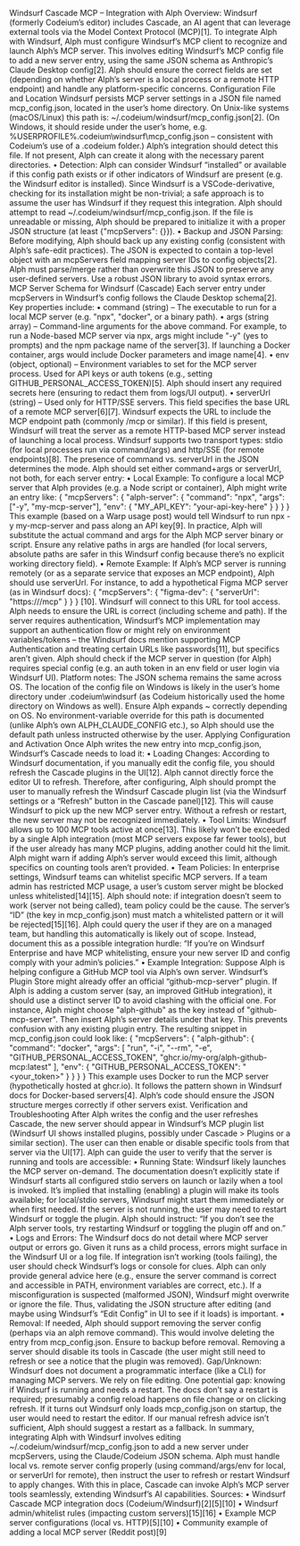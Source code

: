 Windsurf Cascade MCP – Integration with Alph
Overview: Windsurf (formerly Codeium’s editor) includes Cascade, an AI agent that can leverage external tools via the Model Context Protocol (MCP)[1]. To integrate Alph with Windsurf, Alph must configure Windsurf’s MCP client to recognize and launch Alph’s MCP server. This involves editing Windsurf’s MCP config file to add a new server entry, using the same JSON schema as Anthropic’s Claude Desktop config[2]. Alph should ensure the correct fields are set (depending on whether Alph’s server is a local process or a remote HTTP endpoint) and handle any platform-specific concerns.
Configuration File and Location
Windsurf persists MCP server settings in a JSON file named mcp_config.json, located in the user’s home directory. On Unix-like systems (macOS/Linux) this path is: ~/.codeium/windsurf/mcp_config.json[2]. (On Windows, it should reside under the user’s home, e.g. %USERPROFILE%\.codeium\windsurf\mcp_config.json – consistent with Codeium’s use of a .codeium folder.) Alph’s integration should detect this file. If not present, Alph can create it along with the necessary parent directories.
•	Detection: Alph can consider Windsurf “installed” or available if this config path exists or if other indicators of Windsurf are present (e.g. the Windsurf editor is installed). Since Windsurf is a VSCode-derivative, checking for its installation might be non-trivial; a safe approach is to assume the user has Windsurf if they request this integration. Alph should attempt to read ~/.codeium/windsurf/mcp_config.json. If the file is unreadable or missing, Alph should be prepared to initialize it with a proper JSON structure (at least {"mcpServers": {}}).
•	Backup and JSON Parsing: Before modifying, Alph should back up any existing config (consistent with Alph’s safe-edit practices). The JSON is expected to contain a top-level object with an mcpServers field mapping server IDs to config objects[2]. Alph must parse/merge rather than overwrite this JSON to preserve any user-defined servers. Use a robust JSON library to avoid syntax errors.
MCP Server Schema for Windsurf (Cascade)
Each server entry under mcpServers in Windsurf’s config follows the Claude Desktop schema[2]. Key properties include:
•	command (string) – The executable to run for a local MCP server (e.g. "npx", "docker", or a binary path).
•	args (string array) – Command-line arguments for the above command. For example, to run a Node-based MCP server via npx, args might include "-y" (yes to prompts) and the npm package name of the server[3]. If launching a Docker container, args would include Docker parameters and image name[4].
•	env (object, optional) – Environment variables to set for the MCP server process. Used for API keys or auth tokens (e.g., setting GITHUB_PERSONAL_ACCESS_TOKEN)[5]. Alph should insert any required secrets here (ensuring to redact them from logs/UI output).
•	serverUrl (string) – Used only for HTTP/SSE servers. This field specifies the base URL of a remote MCP server[6][7]. Windsurf expects the URL to include the MCP endpoint path (commonly /mcp or similar). If this field is present, Windsurf will treat the server as a remote HTTP-based MCP server instead of launching a local process.
Windsurf supports two transport types: stdio (for local processes run via command/args) and http/SSE (for remote endpoints)[8]. The presence of command vs. serverUrl in the JSON determines the mode. Alph should set either command+args or serverUrl, not both, for each server entry:
•	Local Example: To configure a local MCP server that Alph provides (e.g. a Node script or container), Alph might write an entry like:
{
  "mcpServers": {
    "alph-server": {
      "command": "npx",
      "args": ["-y", "my-mcp-server"],
      "env": {
        "MY_API_KEY": "your-api-key-here"
      }
    }
  }
}
This example (based on a Warp usage post) would tell Windsurf to run npx -y my-mcp-server and pass along an API key[9]. In practice, Alph will substitute the actual command and args for the Alph MCP server binary or script. Ensure any relative paths in args are handled (for local servers, absolute paths are safer in this Windsurf config because there’s no explicit working directory field).
•	Remote Example: If Alph’s MCP server is running remotely (or as a separate service that exposes an MCP endpoint), Alph should use serverUrl. For instance, to add a hypothetical Figma MCP server (as in Windsurf docs):
{
  "mcpServers": {
    "figma-dev": {
      "serverUrl": "https://<your-server-url>/mcp"
    }
  }
}
[10]. Windsurf will connect to this URL for tool access. Alph needs to ensure the URL is correct (including scheme and path). If the server requires authentication, Windsurf’s MCP implementation may support an authentication flow or might rely on environment variables/tokens – the Windsurf docs mention supporting MCP Authentication and treating certain URLs like passwords[11], but specifics aren’t given. Alph should check if the MCP server in question (for Alph) requires special config (e.g. an auth token in an env field or user login via Windsurf UI).
Platform notes: The JSON schema remains the same across OS. The location of the config file on Windows is likely in the user’s home directory under .codeium\windsurf (as Codeium historically used the home directory on Windows as well). Ensure Alph expands ~ correctly depending on OS. No environment-variable override for this path is documented (unlike Alph’s own ALPH_CLAUDE_CONFIG etc.), so Alph should use the default path unless instructed otherwise by the user.
Applying Configuration and Activation
Once Alph writes the new entry into mcp_config.json, Windsurf’s Cascade needs to load it:
•	Loading Changes: According to Windsurf documentation, if you manually edit the config file, you should refresh the Cascade plugins in the UI[12]. Alph cannot directly force the editor UI to refresh. Therefore, after configuring, Alph should prompt the user to manually refresh the Windsurf Cascade plugin list (via the Windsurf settings or a “Refresh” button in the Cascade panel)[12]. This will cause Windsurf to pick up the new MCP server entry. Without a refresh or restart, the new server may not be recognized immediately.
•	Tool Limits: Windsurf allows up to 100 MCP tools active at once[13]. This likely won’t be exceeded by a single Alph integration (most MCP servers expose far fewer tools), but if the user already has many MCP plugins, adding another could hit the limit. Alph might warn if adding Alph’s server would exceed this limit, although specifics on counting tools aren’t provided.
•	Team Policies: In enterprise settings, Windsurf teams can whitelist specific MCP servers. If a team admin has restricted MCP usage, a user’s custom server might be blocked unless whitelisted[14][15]. Alph should note: if integration doesn’t seem to work (server not being called), team policy could be the cause. The server’s “ID” (the key in mcp_config.json) must match a whitelisted pattern or it will be rejected[15][16]. Alph could query the user if they are on a managed team, but handling this automatically is likely out of scope. Instead, document this as a possible integration hurdle: “If you’re on Windsurf Enterprise and have MCP whitelisting, ensure your new server ID and config comply with your admin’s policies.”
•	Example Integration: Suppose Alph is helping configure a GitHub MCP tool via Alph’s own server. Windsurf’s Plugin Store might already offer an official “github-mcp-server” plugin. If Alph is adding a custom server (say, an improved GitHub integration), it should use a distinct server ID to avoid clashing with the official one. For instance, Alph might choose "alph-github" as the key instead of "github-mcp-server". Then insert Alph’s server details under that key. This prevents confusion with any existing plugin entry. The resulting snippet in mcp_config.json could look like:
{
  "mcpServers": {
    "alph-github": {
      "command": "docker",
      "args": [
        "run", "-i", "--rm",
        "-e", "GITHUB_PERSONAL_ACCESS_TOKEN",
        "ghcr.io/my-org/alph-github-mcp:latest"
      ],
      "env": {
        "GITHUB_PERSONAL_ACCESS_TOKEN": "<your_token>"
      }
    }
  }
}
This example uses Docker to run the MCP server (hypothetically hosted at ghcr.io). It follows the pattern shown in Windsurf docs for Docker-based servers[4]. Alph’s code should ensure the JSON structure merges correctly if other servers exist.
Verification and Troubleshooting
After Alph writes the config and the user refreshes Cascade, the new server should appear in Windsurf’s MCP plugin list (Windsurf UI shows installed plugins, possibly under Cascade > Plugins or a similar section). The user can then enable or disable specific tools from that server via the UI[17]. Alph can guide the user to verify that the server is running and tools are accessible:
•	Running State: Windsurf likely launches the MCP server on-demand. The documentation doesn’t explicitly state if Windsurf starts all configured stdio servers on launch or lazily when a tool is invoked. It’s implied that installing (enabling) a plugin will make its tools available; for local/stdio servers, Windsurf might start them immediately or when first needed. If the server is not running, the user may need to restart Windsurf or toggle the plugin. Alph should instruct: “If you don’t see the Alph server tools, try restarting Windsurf or toggling the plugin off and on.”
•	Logs and Errors: The Windsurf docs do not detail where MCP server output or errors go. Given it runs as a child process, errors might surface in the Windsurf UI or a log file. If integration isn’t working (tools failing), the user should check Windsurf’s logs or console for clues. Alph can only provide general advice here (e.g., ensure the server command is correct and accessible in PATH, environment variables are correct, etc.). If a misconfiguration is suspected (malformed JSON), Windsurf might overwrite or ignore the file. Thus, validating the JSON structure after editing (and maybe using Windsurf’s “Edit Config” in UI to see if it loads) is important.
•	Removal: If needed, Alph should support removing the server config (perhaps via an alph remove command). This would involve deleting the entry from mcp_config.json. Ensure to backup before removal. Removing a server should disable its tools in Cascade (the user might still need to refresh or see a notice that the plugin was removed).
Gap/Unknown: Windsurf does not document a programmatic interface (like a CLI) for managing MCP servers. We rely on file editing. One potential gap: knowing if Windsurf is running and needs a restart. The docs don’t say a restart is required; presumably a config reload happens on file change or on clicking refresh. If it turns out Windsurf only loads mcp_config.json on startup, the user would need to restart the editor. If our manual refresh advice isn’t sufficient, Alph should suggest a restart as a fallback.
In summary, integrating Alph with Windsurf involves editing ~/.codeium/windsurf/mcp_config.json to add a new server under mcpServers, using the Claude/Codeium JSON schema. Alph must handle local vs. remote server config properly (using command/args/env for local, or serverUrl for remote), then instruct the user to refresh or restart Windsurf to apply changes. With this in place, Cascade can invoke Alph’s MCP server tools seamlessly, extending Windsurf’s AI capabilities.
Sources:
•	Windsurf Cascade MCP integration docs (Codeium/Windsurf)[2][5][10]
•	Windsurf admin/whitelist rules (impacting custom servers)[15][16]
•	Example MCP server configurations (local vs. HTTP)[5][10]
•	Community example of adding a local MCP server (Reddit post)[9]
